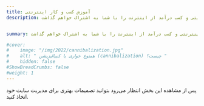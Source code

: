 ```yaml
---
title: آموزش کسب و کار اینترنتی
description: اینجا آموزه‌ها و تجربیات خودمان درباره کسب و کار اینترنتی و کسب درآمد از اینترنت را با شما به اشتراک خواهم گذاشت.


summary: اینجا آموزه‌ها و تجربیات خودمان درباره کسب و کار اینترنتی و کسب درآمد از اینترنت را با شما به اشتراک خواهم گذاشت.

#cover:
#    image: "/img/2022/cannibalization.jpg"
#    alt: " همنوع خواری یا کنیبالیزیشن (cannibalization) چیست؟ "
#    hidden: false
#ShowBreadCrumbs: false
#weight: 1
---
```


پس از مشاهده این بخش انتظار می‌رود بتوانید تصمیمات بهتری برای مدیریت سایت خود اتخاذ کنید.
